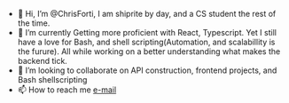  
- 👋 Hi, I’m @ChrisForti, I am shiprite by day, and a CS student the rest of the time.
- 🌱 I’m currently Getting more proficient with React, Typescript. Yet I still have a love for Bash, and shell scripting(Automation, and scalabillity is the furure). All while working on a better understanding what makes the backend tick.
- 💞️ I’m looking to collaborate on API construction, frontend projects, and Bash shellscripting
- 📫 How to reach me [e-mail](https://christopher,forti.79@gmail.com) 





<!---
ChrisForti/ChrisForti is a ✨ special ✨ repository because its `README.md` (this file) appears on your GitHub profile.
You can click the Preview link to take a look at your changes.
--->
